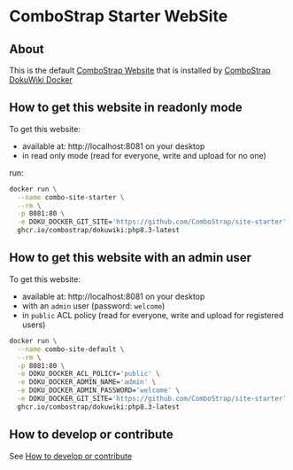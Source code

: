 # ComboStrap Starter WebSite


## About

This is the default [ComboStrap Website](https://combostrap.com/admin/combostrap-website-yfi22ewn) 
that is installed by [ComboStrap DokuWiki Docker](https://combostrap.com/admin/combostrap-dokuwiki-in-docker-gjwzuqtp)


## How to get this website in readonly mode

To get this website:
* available at: http://localhost:8081 on your desktop
* in read only mode (read for everyone, write and upload for no one)

run:
```bash
docker run \
  --name combo-site-starter \
  --rm \
  -p 8081:80 \
  -e DOKU_DOCKER_GIT_SITE='https://github.com/ComboStrap/site-starter' \
  ghcr.io/combostrap/dokuwiki:php8.3-latest
```


## How to get this website with an admin user 

To get this website:
* available at: http://localhost:8081 on your desktop
* with an `admin` user (password: `welcome`)
* in `public` ACL policy (read for everyone, write and upload for registered users)

```bash
docker run \
  --name combo-site-default \
  --rm \
  -p 8081:80 \
  -e DOKU_DOCKER_ACL_POLICY='public' \
  -e DOKU_DOCKER_ADMIN_NAME='admin' \
  -e DOKU_DOCKER_ADMIN_PASSWORD='welcome' \
  -e DOKU_DOCKER_GIT_SITE='https://github.com/ComboStrap/site-starter' \
  ghcr.io/combostrap/dokuwiki:php8.3-latest
```



## How to develop or contribute

See [How to develop or contribute](docs/dev.md)



